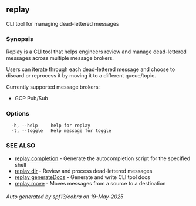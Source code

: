 ## replay

CLI tool for managing dead-lettered messages

### Synopsis

Replay is a CLI tool that helps engineers review and manage dead-lettered messages 
across multiple message brokers.

Users can iterate through each dead-lettered message and choose to discard or 
reprocess it by moving it to a different queue/topic.

Currently supported message brokers:
- GCP Pub/Sub

### Options

```
  -h, --help     help for replay
  -t, --toggle   Help message for toggle
```

### SEE ALSO

* [replay completion](replay_completion.md)	 - Generate the autocompletion script for the specified shell
* [replay dlr](replay_dlr.md)	 - Review and process dead-lettered messages
* [replay generateDocs](replay_generateDocs.md)	 - Generate and write CLI tool docs
* [replay move](replay_move.md)	 - Moves messages from a source to a destination

###### Auto generated by spf13/cobra on 19-May-2025
